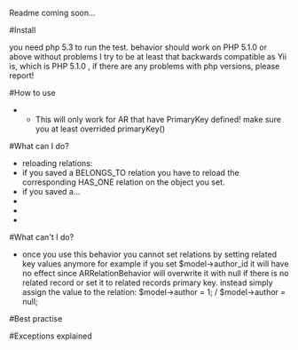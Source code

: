 Readme coming soon...

#Install


you need php 5.3 to run the test.
behavior should work on PHP 5.1.0 or above without problems
I try to be at least that backwards compatible as Yii is, which is PHP 5.1.0 , if there are any problems with php versions, please report!

#How to use

 * - This will only work for AR that have PrimaryKey defined!
 make sure you at least overrided primaryKey()


#What can I do?

 * reloading relations:
 * if you saved a BELONGS_TO relation you have to reload the corresponding HAS_ONE relation on the object you set.
 * if you saved a...
 *
 *
 *


#What can't I do?

* once you use this behavior you cannot set relations by setting related key values anymore
for example if you set $model->author_id it will have no effect since ARRelationBehavior will overwrite it
  with null if there is no related record or set it to related records primary key.
  instead simply assign the value to the relation: $model->author = 1; / $model->author = null;

#Best practise


#Exceptions explained

